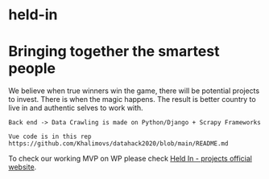 # held-in
# Bringing together the smartest  people 
We believe when true winners win the game, there will be potential projects to invest. There is when the magic happens. The result is better country to live in and authentic selves to work with.

```
Back end -> Data Crawling is made on Python/Django + Scrapy Frameworks

Vue code is in this rep 
https://github.com/Khalimovs/datahack2020/blob/main/README.md
```

To check our working MVP on WP please check [Held In - projects official website](http://held-in.uz).
